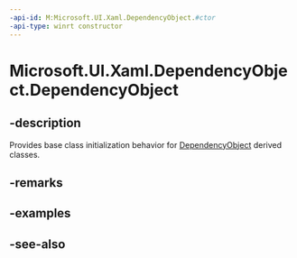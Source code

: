 ```yaml
---
-api-id: M:Microsoft.UI.Xaml.DependencyObject.#ctor
-api-type: winrt constructor
---
```


<!-- Method syntax
protected DependencyObject()
-->

# Microsoft.UI.Xaml.DependencyObject.DependencyObject

## -description
Provides base class initialization behavior for [DependencyObject](dependencyobject.md) derived classes.

## -remarks

## -examples

## -see-also
